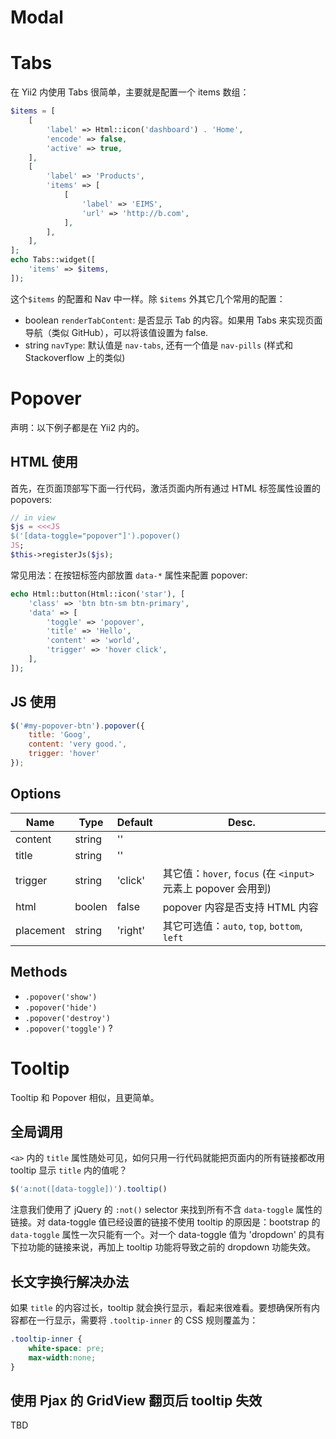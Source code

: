 # Modal

# Tabs

在 Yii2 内使用 Tabs 很简单，主要就是配置一个 items 数组：

```php
$items = [
    [
        'label' => Html::icon('dashboard') . 'Home',
        'encode' => false,
        'active' => true,
    ],
    [
        'label' => 'Products',
        'items' => [
            [
                'label' => 'EIMS',
                'url' => 'http://b.com',
            ],
        ],
    ],
];
echo Tabs::widget([
    'items' => $items,
]);
```

这个`$items` 的配置和 Nav 中一样。除 `$items` 外其它几个常用的配置：

- boolean `renderTabContent`: 是否显示 Tab 的内容。如果用 Tabs 来实现页面导航（类似 GitHub），可以将该值设置为 false.
- string `navType`: 默认值是 `nav-tabs`, 还有一个值是 `nav-pills` (样式和 Stackoverflow 上的类似)

# Popover

声明：以下例子都是在 Yii2 内的。

## HTML 使用

首先，在页面顶部写下面一行代码，激活页面内所有通过 HTML 标签属性设置的 popovers:

```php
// in view
$js = <<<JS
$('[data-toggle="popover"]').popover()
JS;
$this->registerJs($js);
```

常见用法：在按钮标签内部放置 `data-*` 属性来配置 popover:

```php
echo Html::button(Html::icon('star'), [
    'class' => 'btn btn-sm btn-primary',
    'data' => [
        'toggle' => 'popover',
        'title' => 'Hello',
        'content' => 'world',
        'trigger' => 'hover click',
    ],
]);
```

## JS 使用

```js
$('#my-popover-btn').popover({
    title: 'Goog',
    content: 'very good.',
    trigger: 'hover'
});
```

## Options

Name | Type | Default | Desc.
-----|------|---------|------
content | string | '' |
title | string | '' |
trigger | string | 'click' | 其它值：`hover`, `focus` (在 `<input>` 元素上 popover 会用到)
html | boolen | false | popover 内容是否支持 HTML 内容
placement | string | 'right' | 其它可选值：`auto`, `top`, `bottom`, `left`

## Methods

- `.popover('show')`
- `.popover('hide')`
- `.popover('destroy')`
- `.popover('toggle')` ?


# Tooltip

Tooltip 和 Popover 相似，且更简单。

## 全局调用

`<a>` 内的 `title` 属性随处可见，如何只用一行代码就能把页面内的所有链接都改用 tooltip 显示 `title` 内的值呢？

```js
$('a:not([data-toggle])').tooltip()
```

注意我们使用了 jQuery 的 `:not()` selector 来找到所有不含 `data-toggle` 属性的链接。对 data-toggle 值已经设置的链接不使用 tooltip 的原因是：bootstrap 的 `data-toggle` 属性一次只能有一个。对一个 data-toggle 值为 'dropdown' 的具有下拉功能的链接来说，再加上 tooltip 功能将导致之前的 dropdown 功能失效。

## 长文字换行解决办法

如果 `title` 的内容过长，tooltip 就会换行显示，看起来很难看。要想确保所有内容都在一行显示，需要将 `.tooltip-inner` 的 CSS 规则覆盖为：

```css
.tooltip-inner {
    white-space: pre;
    max-width:none;
}
```

## 使用 Pjax 的 GridView 翻页后 tooltip 失效

TBD

